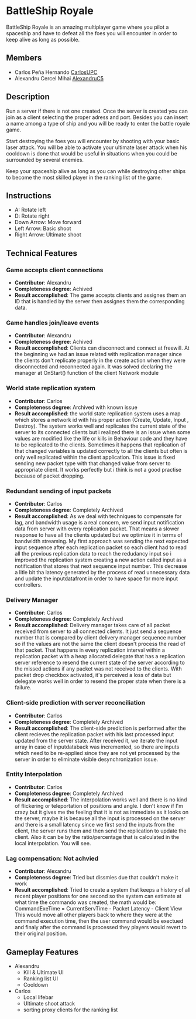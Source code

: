 # BattleShip Royale
BattleShip Royale is an amazing multiplayer game where you pilot a spaceship and have to defeat all the foes you will encounter in order to keep alive as long as possible.

## Members

* Carlos Peña Hernando [CarlosUPC](https://github.com/CarlosUPC)
* Alexandru Cercel Mihai [AlexandruC5](https://github.com/AlexandruC5)


## Description

Run a server if there is not one created. Once the server is created you can join as a client selecting the proper adress and port.
Besides you can insert a name among a type of ship and you will be ready to enter the battle royale game.

Start destroying the foes you will encounter by shooting with your basic laser attack. You will be able to activate your ultimate laser attack when
his cooldown is done that would be useful in situations when you could be surrounded by several enemies.

Keep your spaceship alive as long as you can while destroying other ships to become the most skilled player in the ranking list of the game. 



## Instructions

   * A: Rotate left
   * D: Rotate right
   * Down Arrow: Move forward
   * Left Arrow: Basic shoot
   * Right Arrow: Ultimate shoot


## Technical Features

### Game accepts client connections 

* **Contributor**: Alexandru
* **Completeness degree**: Achived
* **Result accomplished**: The game accepts clients and assignes them an ID that is handled by the server then assignes them the corresponding data.

### Game handles join/leave events
* **Contributor**: Alexandru
* **Completeness degree**: Achived
* **Result accomplished**: Clients can disconnect and connect at freewill. At the beginning we had an issue related with replication manager since the clients don't 
replicate properly in the create action when they were disconnected and reconnected again. It was solved declaring the manager at OnStart() function of the client Network module


 ### World state replication system 
  * **Contributor**: Carlos 
  * **Completeness degree**: Archived with known issue
  * **Result accomplished**: the world state replication system uses a map which stores a network id with his proper action (Create, Update, Input , Destroy). The system works 
        well and replicates the current state of the server to its connected clients but i realized there is an issue when some values are modified like the life or kills in
        Behaviour code and they have to be replicated to the clients. Sometimes it happens that replication of that changed variables is updated correctly to all the clients but         often is only well replicated within the client application. This issue is fixed sending new packet type with that changed value from server to appropriate client. It           works perfectly but i think is not a good practise because of packet dropping. 
         
 ### Redundant sending of input packets 
 * **Contributor**: Carlos
 * **Completeness degree**: Completely Archived
 * **Result accomplished**:  As we deal with techniques to compensate for lag, and bandwidth usage is a real concern, we send input notification data from server with every                                    replication packet. That means a slower response to have all the clients updated but we optimize it in terms of bandwidth streaming. My first approach was sending the next expected input sequence after each replication packet so each client had to read all the previous replication data to reach the redudancy input so 
i improved the replication system creating a new action called input as a notification that stores that next sequence input number. This decrease a litle bit tha latency generated by the process of read unnecessary data and update the inputdatafront in order to have space for more input controllers.
 
 ### Delivery Manager
 * **Contributor**: Carlos
 * **Completeness degree**: Completely Archived
 * **Result accomplished**: Delivery manager takes care of all packet received from server to all connected clients. It just send a sequence number that is compared by client delivery manager sequence number so if the values are not the same the client doesn't process the read of that packet. That happens in every replication interval within a replication packet with a heap allocated delegate that has a replication server reference to resend the current state of the server according to the missed actions if any packet was not received to the clients. With packet drop checkbox activated, it's perceived a loss of data but delegate works well in order to resend the proper state when there is a failure.
 
 
 ### Client-side prediction with server reconciliation
 * **Contributor**: Carlos
 * **Completeness degree**: Completely Archived
 * **Result accomplished**: The client-side prediction is performed after the client recieves the replication packet with his last processed input updated from the server state. After
 received it, we iterate the input array in case of inputdataback was incremented, so there are inputs which need to be re-applied since they are not yet processed by the server in order to eliminate visible desynchronization issue.
 
 ### Entity Interpolation 
 * **Contributor**: Carlos
 * **Completeness degree**: Completely Archived
 * **Result accomplished**: The interpolation works well and there is no kind of flickering or teleportation of positions and angle. I don't know if I'm crazy but it gives me the feeling that it is not as immediate as it looks on the server, maybe it is because all the input is processed on the server and there is a small latency since we first send the inputs from the client, the server runs them and then send the replication to update the client. Also it can be by the ratio/percentage that is calculated in the local interpolation. You will see.
 
### Lag compensation: Not achvied
* **Contributor**: Alexandru
* **Completeness degree**: Tried but dissmies due that couldn't make it work
* **Result accomplished**: Tried to create a system that keeps a history of all recent player positions for one second so the system can estimate at what time the commando was created,
			   the math would be: CommandExeTime = CurrentServTime - Packet Latency - Client View 
			   This would move all other players back to where they were at the command execution time, then the user command would be exectued and finaly after the command is
			   processed they players would revert to their original position.       


## Gameplay Features

* Alexandru
	* Kill & Ultimate UI
	* Ranking list UI
	* Cooldown
* Carlos
	* Local lifebar
	* Ultimate shoot attack
	* sorting proxy clients for the ranking list

    




